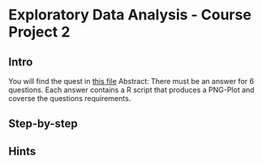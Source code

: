 # Exploratory Data Analysis - Course Project 2
## Intro
You will find the quest in <a href="https://github.com/ramon-schildknecht/exploratory-data-analysis-course-project-2/blob/master/Assignment%20Tasks.pdf" target="_blank">this file</a>
Abstract: There must be an answer for 6 questions. Each answer contains a R script that produces a PNG-Plot and coverse the questions requirements.

## Step-by-step


## Hints
